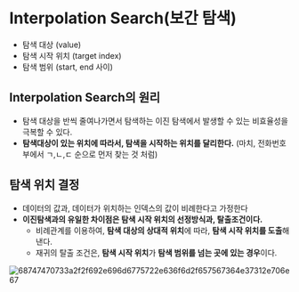 # Interpolation Search(보간 탐색)
  - 탐색 대상 (value)
  - 탐색 시작 위치 (target index)
  - 탐색 범위 (start, end 사이)

## Interpolation Search의 원리
  - 탐색 대상을 반씩 줄여나가면서 탐색하는 이진 탐색에서 발생할 수 있는 비효율성을 극복할 수 있다.
  - **탐색대상이 있는 위치에 따라서, 탐색을 시작하는 위치를 달리한다.** (마치, 전화번호부에서 ㄱ,ㄴ,ㄷ 순으로 먼저 찾는 것 처럼)

## 탐색 위치 결정
  - 데이터의 값과, 데이터가 위치하는 인덱스의 값이 비례한다고 가정한다
  - **이진탐색과의 유일한 차이점은 탐색 시작 위치의 선정방식과, 탈출조건이다.**
    - 비례관계를 이용하여, **탐색 대상의 상대적 위치**에 따라, **탐색 시작 위치를 도출**해낸다.
    - 재귀의 탈출 조건은, **탐색 시작 위치**가 **탐색 범위를 넘는 곳에 있는 경우**이다.

![68747470733a2f2f692e696d6775722e636f6d2f657567364e37312e706e67](https://user-images.githubusercontent.com/59442344/115105523-757f7780-9f9a-11eb-8d91-8a90054876d4.png)
